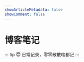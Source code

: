 ```yaml
---
showArticleMetadata: false
showComment: false
---
```


# 博客笔记

::: tip 😇
日常记录，零零散散啥都记
:::

<ClientOnly><Tag /></ClientOnly>
